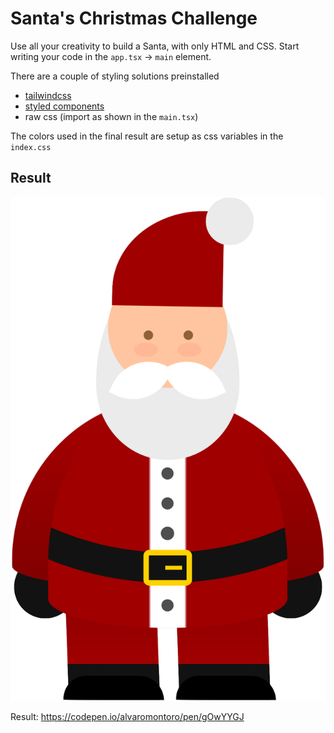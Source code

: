 # Santa's Christmas Challenge

Use all your creativity to build a Santa, with only HTML and CSS.
Start writing your code in the `app.tsx` -> `main` element.

There are a couple of styling solutions preinstalled

- [tailwindcss](https://tailwindcss.com/docs/installation)
- [styled components](https://styled-components.com/)
- raw css (import as shown in the `main.tsx`)

The colors used in the final result are setup as css variables in the `index.css`

## Result

![Santa Result](src/assets/santa.png)

Result: https://codepen.io/alvaromontoro/pen/gOwYYGJ
